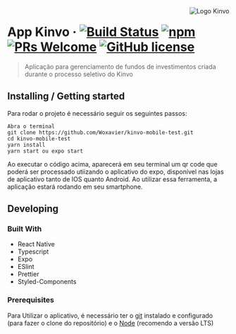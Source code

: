 <img src="https://is3-ssl.mzstatic.com/image/thumb/Purple123/v4/32/97/fb/3297fb2e-a5c0-2274-89d7-85de04f796a8/AppIcon-0-0-1x_U007emarketing-0-0-0-7-0-0-P3-0-0-0-GLES2_U002c0-512MB-85-220-0-0.png/400x400.png" alt="Logo Kinvo" align="right">

# App Kinvo &middot; [![Build Status](https://img.shields.io/travis/npm/npm/latest.svg?style=flat-square)](https://travis-ci.org/npm/npm) [![npm](https://img.shields.io/npm/v/npm.svg?style=flat-square)](https://www.npmjs.com/package/npm) [![PRs Welcome](https://img.shields.io/badge/PRs-welcome-brightgreen.svg?style=flat-square)](http://makeapullrequest.com) [![GitHub license](https://img.shields.io/badge/license-MIT-blue.svg?style=flat-square)](https://github.com/your/your-project/blob/master/LICENSE)
> Aplicação para gerenciamento de fundos de investimentos criada durante o processo seletivo do Kinvo

## Installing / Getting started

Para rodar o projeto é necessário seguir os seguintes passos: 

```shell
Abra o terminal 
git clone https://github.com/Woxavier/kinvo-mobile-test.git
cd kinvo-mobile-test
yarn install
yarn start ou expo start
```

Ao executar o código acima, aparecerá em seu terminal um qr code que poderá ser processado utiizando o aplicativo do expo, disponível nas lojas de aplicativo tanto de IOS quanto Android. Ao utilizar essa ferramenta, a aplicação estará rodando em seu smartphone.

## Developing

### Built With
* React Native
* Typescript
* Expo 
* ESlint
* Prettier
* Styled-Components

### Prerequisites
Para Utilizar o aplicativo, é necessário ter o [git](https://git-scm.com/downloads) instalado e configurado (para fazer o clone do repositório) e o [Node](https://nodejs.org/en/) (recomendo a versão LTS)   
